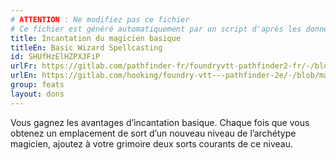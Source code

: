 ```yaml
---
# ATTENTION : Ne modifiez pas ce fichier
# Ce fichier est généré automatiquement par un script d'après les données du module Foundry VTT officiel et de sa traduction
title: Incantation du magicien basique
titleEn: Basic Wizard Spellcasting
id: SHUfHzElHZPXJFiP
urlFr: https://gitlab.com/pathfinder-fr/foundryvtt-pathfinder2-fr/-/blob/master/data/feats/SHUfHzElHZPXJFiP.htm
urlEn: https://gitlab.com/hooking/foundry-vtt---pathfinder-2e/-/blob/master/packs/data/feats.db/basic-wizard-spellcasting.json
group: feats
layout: dons
---
```

Vous gagnez les avantages d’incantation basique. Chaque fois que vous obtenez un emplacement de sort d’un nouveau niveau de l’archétype magicien, ajoutez à votre grimoire deux sorts courants de ce niveau.


